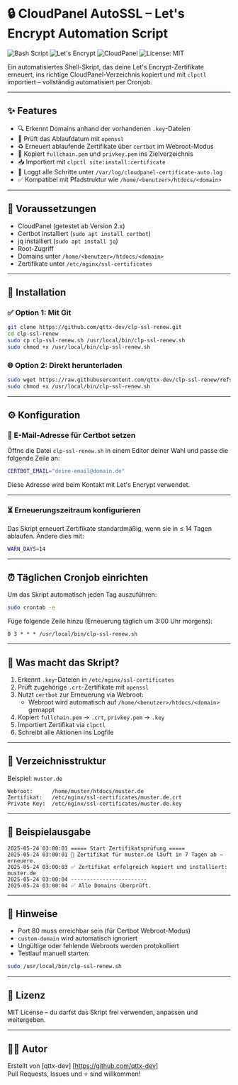 # 🔒 CloudPanel AutoSSL – Let's Encrypt Automation Script

![Bash Script](https://img.shields.io/badge/script-bash-green?logo=gnu-bash)
![Let's Encrypt](https://img.shields.io/badge/ssl-letsencrypt-blue?logo=letsencrypt)
![CloudPanel](https://img.shields.io/badge/cloudpanel-compatible-yellow?logo=linux)
![License: MIT](https://img.shields.io/badge/license-MIT-blue)

Ein automatisiertes Shell-Skript, das deine Let's Encrypt-Zertifikate erneuert, ins richtige CloudPanel-Verzeichnis kopiert und mit `clpctl` importiert – vollständig automatisiert per Cronjob.

---

## ✨ Features

- 🔍 Erkennt Domains anhand der vorhandenen `.key`-Dateien
- 🔐 Prüft das Ablaufdatum mit `openssl`
- ♻️ Erneuert ablaufende Zertifikate über `certbot` im Webroot-Modus
- 📂 Kopiert `fullchain.pem` und `privkey.pem` ins Zielverzeichnis
- 📥 Importiert mit `clpctl site:install:certificate`
- 📜 Loggt alle Schritte unter `/var/log/cloudpanel-certificate-auto.log`
- ✅ Kompatibel mit Pfadstruktur wie `/home/<benutzer>/htdocs/<domain>`

---

## 🧰 Voraussetzungen

- CloudPanel (getestet ab Version 2.x)
- Certbot installiert (`sudo apt install certbot`)
- jq installiert (`sudo apt install jq`)
- Root-Zugriff
- Domains unter `/home/<benutzer>/htdocs/<domain>`
- Zertifikate unter `/etc/nginx/ssl-certificates`

---

## 🚀 Installation

### ✅ Option 1: Mit Git

```bash
git clone https://github.com/qttx-dev/clp-ssl-renew.git
cd clp-ssl-renew
sudo cp clp-ssl-renew.sh /usr/local/bin/clp-ssl-renew.sh
sudo chmod +x /usr/local/bin/clp-ssl-renew.sh
```

### 🌐 Option 2: Direkt herunterladen

```bash
sudo wget https://raw.githubusercontent.com/qttx-dev/clp-ssl-renew/refs/heads/main/clp-ssl-renew.sh -O /usr/local/bin/clp-ssl-renew.sh
sudo chmod +x /usr/local/bin/clp-ssl-renew.sh
```

---

## ⚙️ Konfiguration

### 🔧 E-Mail-Adresse für Certbot setzen

Öffne die Datei `clp-ssl-renew.sh` in einem Editor deiner Wahl und passe die folgende Zeile an:

```bash
CERTBOT_EMAIL="deine-email@domain.de"
```

Diese Adresse wird beim Kontakt mit Let's Encrypt verwendet.

---

### ⏳ Erneuerungszeitraum konfigurieren

Das Skript erneuert Zertifikate standardmäßig, wenn sie in ≤ 14 Tagen ablaufen. Ändere dies mit:

```bash
WARN_DAYS=14
```

---

## ⏰ Täglichen Cronjob einrichten

Um das Skript automatisch jeden Tag auszuführen:

```bash
sudo crontab -e
```

Füge folgende Zeile hinzu (Erneuerung täglich um 3:00 Uhr morgens):

```cron
0 3 * * * /usr/local/bin/clp-ssl-renew.sh
```

---

## 📄 Was macht das Skript?

1. Erkennt `.key`-Dateien in `/etc/nginx/ssl-certificates`
2. Prüft zugehörige `.crt`-Zertifikate mit `openssl`
3. Nutzt `certbot` zur Erneuerung via Webroot:
   - Webroot wird automatisch auf `/home/<benutzer>/htdocs/<domain>` gemappt
4. Kopiert `fullchain.pem` → `.crt`, `privkey.pem` → `.key`
5. Importiert Zertifikat via `clpctl`
6. Schreibt alle Aktionen ins Logfile

---

## 📁 Verzeichnisstruktur

Beispiel: `muster.de`

```text
Webroot:      /home/muster/htdocs/muster.de
Zertifikat:   /etc/nginx/ssl-certificates/muster.de.crt
Private Key:  /etc/nginx/ssl-certificates/muster.de.key
```

---

## 📝 Beispielausgabe

```text
2025-05-24 03:00:01 ===== Start Zertifikatsprüfung =====
2025-05-24 03:00:01 🔁 Zertifikat für muster.de läuft in 7 Tagen ab – erneuere.
2025-05-24 03:00:03 ✅ Zertifikat erfolgreich kopiert und installiert: muster.de
2025-05-24 03:00:04 ------------------------
2025-05-24 03:00:04 ✅ Alle Domains überprüft.
```

---

## 🧾 Hinweise

- Port 80 muss erreichbar sein (für Certbot Webroot-Modus)
- `custom-domain` wird automatisch ignoriert
- Ungültige oder fehlende Webroots werden protokolliert
- Testlauf manuell starten:

```bash
sudo /usr/local/bin/clp-ssl-renew.sh
```

---

## 📝 Lizenz

MIT License – du darfst das Skript frei verwenden, anpassen und weitergeben.

---

## 👨‍💻 Autor

Erstellt von [qttx-dev] [https://github.com/qttx-dev]  
Pull Requests, Issues und ⭐ sind willkommen!
